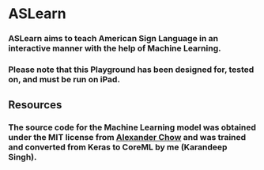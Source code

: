  # ASLearn 
 
 ### ASLearn aims to teach American Sign Language in an interactive manner with the help of Machine Learning.
 ### Please note that this Playground has been designed for, tested on, and must be run on iPad.
 
 ## Resources 
 ### The source code for the Machine Learning model was obtained under the MIT license from [Alexander Chow](https://github.com/AlexanderChow9333/ASL-Recognition) and was trained and converted from Keras to CoreML by me (Karandeep Singh).
